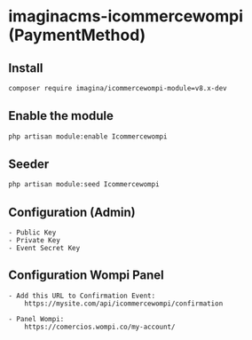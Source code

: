 # imaginacms-icommercewompi (PaymentMethod)

## Install
```bash
composer require imagina/icommercewompi-module=v8.x-dev
```

## Enable the module
```bash
php artisan module:enable Icommercewompi
```

## Seeder

```bash
php artisan module:seed Icommercewompi
```

## Configuration (Admin)

	- Public Key
	- Private Key
	- Event Secret Key

## Configuration Wompi Panel

	- Add this URL to Confirmation Event:
		https://mysite.com/api/icommercewompi/confirmation

	- Panel Wompi: 
		https://comercios.wompi.co/my-account/
